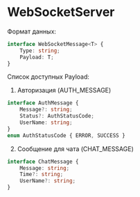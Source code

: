 # WebSocketServer
Формат данных:
```TypeScript
interface WebSocketMessage<T> {
    Type: string;
    Payload: T;
}
```
Список доступных Payload:
1. Авторизация (AUTH_MESSAGE)
```TypeScript
interface AuthMessage {
    Message?: string;
    Status?: AuthStatusCode;
    UserName: string;
}
enum AuthStatusCode { ERROR, SUCCESS }
```
2. Сообщение для чата (CHAT_MESSAGE)
```TypeScript
interface ChatMessage {
    Message: string;
    Time?: string;
    UserName?: string;
}
```
